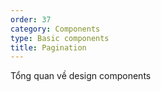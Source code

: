 ```yaml
---
order: 37
category: Components
type: Basic components
title: Pagination
---
```


Tổng quan về design components
